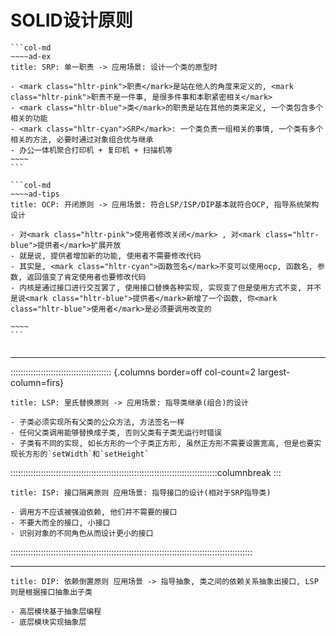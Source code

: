 # SOLID设计原则

````col
```col-md
~~~~ad-ex
title: SRP: 单一职责 -> 应用场景: 设计一个类的原型时

- <mark class="hltr-pink">职责</mark>是站在他人的角度来定义的, <mark class="hltr-pink">职责不是一件事, 是很多件事和本职紧密相关</mark>
- <mark class="hltr-blue">类</mark>的职责是站在其他的类来定义, 一个类包含多个相关的功能
- <mark class="hltr-cyan">SRP</mark>: 一个类负责一组相关的事情, 一个类有多个相关的方法, 必要时通过对象组合优与继承
- 办公一体机聚合打印机 + 复印机 + 扫描机等
~~~~
```

```col-md
~~~~ad-tips
title: OCP: 开闭原则 -> 应用场景: 符合LSP/ISP/DIP基本就符合OCP, 指导系统架构设计

- 对<mark class="hltr-pink">使用者修改关闭</mark> , 对<mark class="hltr-blue">提供者</mark>扩展开放
- 就是说, 提供者增加新的功能, 使用者不需要修改代码
- 其实是, <mark class="hltr-cyan">函数签名</mark>不变可以使用ocp, 函数名, 参数, 返回值变了肯定使用者也要修改代码
- 内核是通过接口进行交互罢了, 使用接口替换各种实现, 实现变了但是使用方式不变, 并不是说<mark class="hltr-blue">提供者</mark>新增了一个函数, 你<mark class="hltr-blue">使用者</mark>是必须要调用改变的

~~~~
```


````
---
:::::::::::::::::::::::::::::::::::::::: {.columns border=off col-count=2 largest-column=firs}

~~~ad-tips
title: LSP: 里氏替换原则 -> 应用场景: 指导类继承(组合)的设计

- 子类必须实现所有父类的公众方法, 方法签名一样
- 任何父类调用能够替换成子类, 否则父类有子类无运行时错误
- 子类有不同的实现, 如长方形的一个子类正方形, 虽然正方形不需要设置宽高, 但是也要实现长方形的`setWidth`和`setHeight`
~~~

::::::::::::::::::::::::::::::::::::::::::::::::::::::::::::::::::::::::::::::::::columnbreak
:::

```ad-bug
title: ISP: 接口隔离原则 应用场景: 指导接口的设计(相对于SRP指导类)

- 调用方不应该被强迫依赖, 他们并不需要的接口
- 不要大而全的接口, 小接口
- 识别对象的不同角色从而设计更小的接口
```

::::::::::::::::::::::::::::::::::::::::::::::::::::::::::::::::::::::::::::::::::::::::::::::::

---
~~~ad-ex
title: DIP: 依赖倒置原则 应用场景 -> 指导抽象, 类之间的依赖关系抽象出接口, LSP则是根据接口抽象出子类

- 高层模块基于抽象层编程
- 底层模块实现抽象层
~~~
